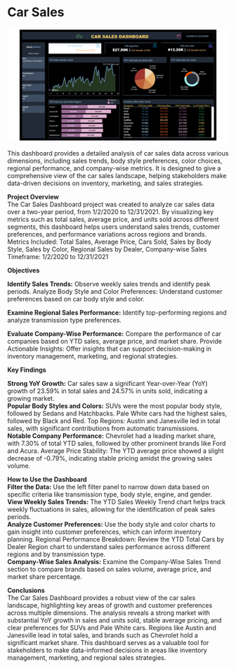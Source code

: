 # Car Sales 

![Car Sales Dashboard](car%20sales%20dash%20board.png)

This dashboard provides a detailed analysis of car sales data across various dimensions, including sales trends, body style preferences, color choices, regional performance, and company-wise metrics. It is designed to give a comprehensive view of the car sales landscape, helping stakeholders make data-driven decisions on inventory, marketing, and sales strategies.

**Project Overview**         
The Car Sales Dashboard project was created to analyze car sales data over a two-year period, from 1/2/2020 to 12/31/2021. By visualizing key metrics such as total sales, average price, and units sold across different segments, this dashboard helps users understand sales trends, customer preferences, and performance variations across regions and brands.         
Metrics Included: Total Sales, Average Price, Cars Sold, Sales by Body Style, Sales by Color, Regional Sales by Dealer, Company-wise Sales
Timeframe: 1/2/2020 to 12/31/2021

**Objectives**  

**Identify Sales Trends:** Observe weekly sales trends and identify peak periods.
Analyze Body Style and Color Preferences: Understand customer preferences based on car body style and color.  

**Examine Regional Sales Performance:** Identify top-performing regions and analyze transmission type preferences.

**Evaluate Company-Wise Performance:** Compare the performance of car companies based on YTD sales, average price, and market share.
Provide Actionable Insights: Offer insights that can support decision-making in inventory management, marketing, and regional strategies.

**Key Findings** 

**Strong YoY Growth:** Car sales saw a significant Year-over-Year (YoY) growth of 23.59% in total sales and 24.57% in units sold, indicating a growing market.         
**Popular Body Styles and Colors:**
SUVs were the most popular body style, followed by Sedans and Hatchbacks.
Pale White cars had the highest sales, followed by Black and Red.
Top Regions:
Austin and Janesville led in total sales, with significant contributions from automatic transmissions.        
**Notable Company Performance:**
Chevrolet had a leading market share, with 7.30% of total YTD sales, followed by other prominent brands like Ford and Acura.
Average Price Stability: The YTD average price showed a slight decrease of -0.79%, indicating stable pricing amidst the growing sales volume.

**How to Use the Dashboard**        
**Filter the Data:** Use the left filter panel to narrow down data based on specific criteria like transmission type, body style, engine, and gender.   
**View Weekly Sales Trends:** The YTD Sales Weekly Trend chart helps track weekly fluctuations in sales, allowing for the identification of peak sales periods.         
**Analyze Customer Preferences:** Use the body style and color charts to gain insight into customer preferences, which can inform inventory planning.
Regional Performance Breakdown: Review the YTD Total Cars by Dealer Region chart to understand sales performance across different regions and by transmission type.     
**Company-Wise Sales Analysis:** Examine the Company-Wise Sales Trend section to compare brands based on sales volume, average price, and market share percentage.

**Conclusions**       
The Car Sales Dashboard provides a robust view of the car sales landscape, highlighting key areas of growth and customer preferences across multiple dimensions. The analysis reveals a strong market with substantial YoY growth in sales and units sold, stable average pricing, and clear preferences for SUVs and Pale White cars. Regions like Austin and Janesville lead in total sales, and brands such as Chevrolet hold a significant market share. This dashboard serves as a valuable tool for stakeholders to make data-informed decisions in areas like inventory management, marketing, and regional sales strategies.


